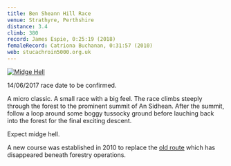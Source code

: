 ```yaml
---
title: Ben Sheann Hill Race
venue: Strathyre, Perthshire
distance: 3.4
climb: 380
record: James Espie, 0:25:19 (2018)
femaleRecord: Catriona Buchanan, 0:31:57 (2010)
web: stucachroin5000.org.uk
---
```

[![](http://chris-upson.com/2008/BenSheann/BenSheannMidgeHell_tn.jpg "Midge Hell")](http://chris-upson.com/2008/BenSheann/BenSheannMidgeHell.jpg)

14/06/2017 race date to be confirmed.

A micro classic. A small race with a big feel. The race climbs steeply through the forest to the prominent summit of An Sidhean. After the summit, follow a loop around some boggy tussocky ground before lauching back into the forest for the final exciting descent.

Expect midge hell.

A new course was established in 2010 to replace the [old route](http://www.scottishhillracing.co.uk/Graphics/Maps/RA-0058-old.jpg) which has disappeared beneath forestry operations.